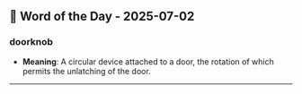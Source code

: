 ## 📅 Word of the Day - 2025-07-02

### **doorknob**
- **Meaning**: A circular device attached to a door, the rotation of which permits the unlatching of the door.

---
